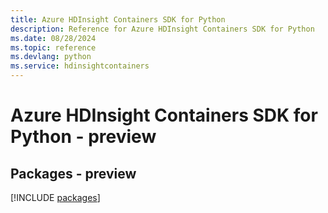 ```yaml
---
title: Azure HDInsight Containers SDK for Python
description: Reference for Azure HDInsight Containers SDK for Python
ms.date: 08/28/2024
ms.topic: reference
ms.devlang: python
ms.service: hdinsightcontainers
---
```

# Azure HDInsight Containers SDK for Python - preview
## Packages - preview
[!INCLUDE [packages](hdinsight-containers-index.md)]